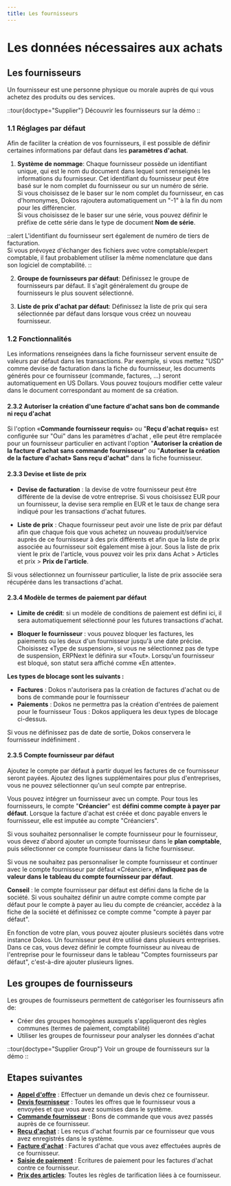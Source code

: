 ```yaml
---
title: Les fournisseurs
---
```


# Les données nécessaires aux achats

##  Les fournisseurs

Un fournisseur est une personne physique ou morale auprès de qui vous achetez des produits ou des services.

::tour{doctype="Supplier"}
Découvrir les fournisseurs sur la démo
::

### 1.1 Réglages par défaut

Afin de faciliter la création de vos fournisseurs, il est possible de définir certaines informations par défaut dans les **paramètres d'achat**.

1. **Système de nommage**: Chaque fournisseur possède un identifiant unique, qui est le nom du document dans lequel sont renseignés les informations du fournisseur. Cet identifiant du fournisseur peut être basé sur le nom complet du fournisseur ou sur un numéro de série.  
Si vous choisissez de le baser sur le nom complet du fournisseur, en cas d'homonymes, Dokos rajoutera automatiquement un "-1" à la fin du nom pour les différencier.  
Si vous choisissez de le baser sur une série, vous pouvez définir le préfixe de cette série dans le type de document **Nom de série**. 

::alert
L'identifiant du fournisseur sert également de numéro de tiers de facturation.  
Si vous prévoyez d'échanger des fichiers avec votre comptable/expert comptable, il faut probablement utiliser la même nomenclature que dans son logiciel de comptabilité.
::

2. **Groupe de fournisseurs par défaut**: Définissez le groupe de fournisseurs par défaut. Il s'agit généralement du groupe de fournisseurs le plus souvent sélectionné.

3. **Liste de prix d'achat par défaut**: Définissez la liste de prix qui sera sélectionnée par défaut dans lorsque vous créez un nouveau fournisseur.

### 1.2 Fonctionnalités

Les informations renseignées dans la fiche fournisseur servent ensuite de valeurs par défaut dans les transactions.
Par exemple, si vous mettez "USD" comme devise de facturation dans la fiche du fournisseur, les documents générés pour ce fournisseur (commande, factures, ...) seront automatiquement en US Dollars. Vous pouvez toujours modifier cette valeur dans le document correspondant au moment de sa création.

#### 2.3.2 Autoriser la création d'une facture d'achat sans bon de commande ni reçu d'achat

Si l'option «**Commande fournisseur requis**» ou "**Reçu d'achat requis**» est configurée sur "Oui" dans les paramètres d'achat , elle peut être remplacée pour un fournisseur particulier en activant l'option "**Autoriser la création de la facture d'achat sans commande fournisseur**" ou "**Autoriser la création de la facture d'achat» Sans reçu d'achat"** dans la fiche fournisseur.

#### 2.3.3 Devise et liste de prix

- **Devise de facturation** : la devise de votre fournisseur peut être différente de la devise de votre entreprise. Si vous choisissez EUR pour un fournisseur, la devise sera remplie en EUR et le taux de change sera indiqué pour les transactions d'achat futures.

- **Liste de prix** : Chaque fournisseur peut avoir une liste de prix par défaut afin que chaque fois que vous achetez un nouveau produit/service auprès de ce fournisseur à des prix différents et afin que la liste de prix associée au fournisseur soit également mise à jour. Sous la liste de prix vient le prix de l'article, vous pouvez voir les prix dans Achat > Articles et prix > **Prix de l'article**.

Si vous sélectionnez un fournisseur particulier, la liste de prix associée sera récupérée dans les transactions d'achat.

#### 2.3.4 Modèle de termes de paiement par défaut

- **Limite de crédit**: si un modèle de conditions de paiement est défini ici, il sera automatiquement sélectionné pour les futures transactions d'achat.

- **Bloquer le fournisseur** : vous pouvez bloquer les factures, les paiements ou les deux d'un fournisseur jusqu'à une date précise. Choisissez «Type de suspension», si vous ne sélectionnez pas de type de suspension, ERPNext le définira sur «Tout». Lorsqu'un fournisseur est bloqué, son statut sera affiché comme «En attente».

**Les types de blocage sont les suivants :**
- **Factures** : Dokos n'autorisera pas la création de factures d'achat ou de bons de commande pour le fournisseur
- **Paiements** : Dokos ne permettra pas la création d'entrées de paiement pour le fournisseur
Tous : Dokos appliquera les deux types de blocage ci-dessus.

Si vous ne définissez pas de date de sortie, Dokos conservera le fournisseur indéfiniment .

#### 2.3.5 Compte fournisseur par défaut

Ajoutez le compte par défaut à partir duquel les factures de ce fournisseur seront payées. Ajoutez des lignes supplémentaires pour plus d'entreprises, vous ne pouvez sélectionner qu'un seul compte par entreprise.

Vous pouvez intégrer un fournisseur avec un compte. Pour tous les fournisseurs, le compte "**Créancier**" est **défini comme compte à payer par défaut**. Lorsque la facture d'achat est créée et donc payable envers le fournisseur, elle est imputée au compte "Créanciers".

Si vous souhaitez personnaliser le compte fournisseur pour le fournisseur, vous devez d'abord ajouter un compte fournisseur dans le **plan comptable**, puis sélectionner ce compte fournisseur dans la fiche fournisseur.

Si vous ne souhaitez pas personnaliser le compte fournisseur et continuer avec le compte fournisseur par défaut «Créancier», **n’indiquez pas de valeur dans le tableau du compte fournisseur par défaut**.

**Conseil** : le compte fournisseur par défaut est défini dans la fiche de la société. Si vous souhaitez définir un autre compte comme compte par défaut pour le compte à payer au lieu du compte de créancier, accédez à la fiche de la société et définissez ce compte comme "compte à payer par défaut".

En fonction de votre plan, vous pouvez ajouter plusieurs sociétés dans votre instance Dokos. Un fournisseur peut être utilisé dans plusieurs entreprises. Dans ce cas, vous devez définir le compte fournisseur au niveau de l'entreprise pour le fournisseur dans le tableau "Comptes fournisseurs par défaut", c'est-à-dire ajouter plusieurs lignes.


## Les groupes de fournisseurs

Les groupes de fournisseurs permettent de catégoriser les fournisseurs afin de:
- Créer des groupes homogènes auxquels s'appliqueront des règles communes (termes de paiement, comptabilité)
- Utiliser les groupes de fournisseur pour analyser les données d'achat

::tour{doctype="Supplier Group"}
Voir un groupe de fournisseurs sur la démo
::


## Etapes suivantes

- **[Appel d'offre](/achats/request-for-quotation)** : Effectuer un demande un devis chez ce fournisseur.
- **[Devis fournisseur](/achats/supplier-quote)** : Toutes les offres que le fournisseur vous a envoyées et que vous avez soumises dans le système.
- **[Commande fournisseur](/achats/order-supplier)** : Bons de commande que vous avez passés auprès de ce fournisseur.
- **[Reçu d'achat](/stocks/purchase-receipt)** : Les reçus d'achat fournis par ce fournisseur que vous avez enregistrés dans le système.
- **[Facture d'achat](/comptabilite/purchase-invoice)** : Factures d'achat que vous avez effectuées auprès de ce fournisseur.
- **[Saisie de paiement](/comptabilite/payment-entry)** : Ecritures de paiement pour les factures d'achat contre ce fournisseur.
- **[Prix des articles](/stocks/price-rules)**: Toutes les règles de tarification liées à ce fournisseur.